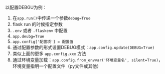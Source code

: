 ﻿以配置DEBGU为例：
1. 在`app.run()`中传递一个参数`debug=True`
2. flask run 的时候指定参数
3. `.env` 或者 `.flaskenv` 中配置
4. `app.deubg=True`
5. `app.config['配置项'] = 配置值`
6. 通过配置参数的形式设置DEBUG模式：`app.config.update(DEBUG=True)`
7. 类似上面的更多 `app.config.xxx` 方法
8. 通过环境变量加载：`app.config.from_envvar('环境变量名', silent=True)`，环境变量指明一个配置文件（py文件或其他）



